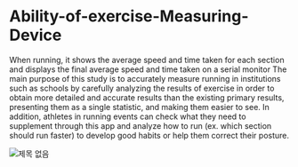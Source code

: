 # Ability-of-exercise-Measuring-Device
 When running, it shows the average speed and time taken for each section and displays the final average speed and time taken on a serial monitor The main purpose of this study is to accurately measure running in institutions such as schools by carefully analyzing the results of exercise in order to obtain more detailed and accurate results than the existing primary results, presenting them as a single statistic, and making them easier to see. In addition, athletes in running events can check what they need to supplement through this app and analyze how to run (ex. which section should run faster) to develop good habits or help them correct their posture.


![제목 없음](https://user-images.githubusercontent.com/65767592/160287318-1d2130cf-9578-4f0a-9834-24e248de7f90.png)
